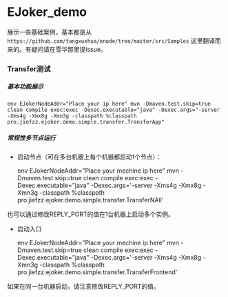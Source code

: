 EJoker_demo
======

展示一些基础案例，基本都是从 `https://github.com/tangxuehua/enode/tree/master/src/Samples` 这里翻译而来的。有疑问请在雪华那里提issue。

### Transfer测试

##### 基本功能展示

	env EJokerNodeAddr="Place your ip here" mvn -Dmaven.test.skip=true clean compile exec:exec -Dexec.executable="java" -Dexec.args="-server -Xms4g -Xmx8g -Xmn3g -classpath %classpath pro.jiefzz.ejoker.demo.simple.transfer.TransferApp"

##### 常规性多节点运行

+ 启动节点（可在多台机器上每个机器都启动1个节点）：
	
	env EJokerNodeAddr="Place your mechine ip here" mvn -Dmaven.test.skip=true clean compile exec:exec -Dexec.executable="java" -Dexec.args='-server -Xms4g -Xmx8g -Xmn3g -classpath %classpath pro.jiefzz.ejoker.demo.simple.transfer.TransferNAll'
	
也可以通过修改REPLY_PORT的值在1台机器上启动多个实例。

+ 启动入口

	env EJokerNodeAddr="Place your mechine ip here" mvn -Dmaven.test.skip=true clean compile exec:exec -Dexec.executable="java" -Dexec.args='-server -Xms4g -Xmx8g -Xmn3g -classpath %classpath pro.jiefzz.ejoker.demo.simple.transfer.TransferFrontend'
	
如果在同一台机器启动，请注意修改REPLY_PORT的值。